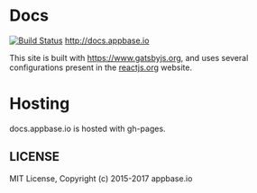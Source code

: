 # Docs

[![Build Status](https://travis-ci.org/appbaseio/Docs.svg?branch=master)](https://travis-ci.org/appbaseio/Docs)
http://docs.appbase.io

This site is built with https://www.gatsbyjs.org, and uses several configurations present in the [reactjs.org](https://github.com/reactjs/reactjs.org/) website.

# Hosting

docs.appbase.io is hosted with gh-pages.

## LICENSE

MIT License, Copyright (c) 2015-2017 appbase.io
